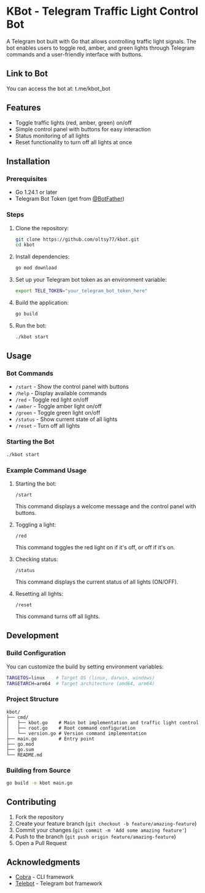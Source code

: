 # KBot - Telegram Traffic Light Control Bot

A Telegram bot built with Go that allows controlling traffic light signals. The bot enables users to toggle red, amber, and green lights through Telegram commands and a user-friendly interface with buttons.

## Link to Bot

You can access the bot at: t.me/kbot_bot

## Features

- Toggle traffic lights (red, amber, green) on/off
- Simple control panel with buttons for easy interaction
- Status monitoring of all lights
- Reset functionality to turn off all lights at once

## Installation

### Prerequisites

- Go 1.24.1 or later
- Telegram Bot Token (get from [@BotFather](https://t.me/BotFather))

### Steps

1. Clone the repository:
   ```bash
   git clone https://github.com/oltsy77/kbot.git
   cd kbot
   ```

2. Install dependencies:
   ```bash
   go mod download
   ```

3. Set up your Telegram bot token as an environment variable:
   ```bash
   export TELE_TOKEN="your_telegram_bot_token_here"
   ```

4. Build the application:
   ```bash
   go build
   ```

5. Run the bot:
   ```bash
   ./kbot start
   ```

## Usage

### Bot Commands

- `/start` - Show the control panel with buttons
- `/help` - Display available commands
- `/red` - Toggle red light on/off
- `/amber` - Toggle amber light on/off
- `/green` - Toggle green light on/off
- `/status` - Show current state of all lights
- `/reset` - Turn off all lights

### Starting the Bot

```bash
./kbot start
```

### Example Command Usage

1. Starting the bot:
   ```
   /start
   ```
   This command displays a welcome message and the control panel with buttons.

2. Toggling a light:
   ```
   /red
   ```
   This command toggles the red light on if it's off, or off if it's on.

3. Checking status:
   ```
   /status
   ```
   This command displays the current status of all lights (ON/OFF).

4. Resetting all lights:
   ```
   /reset
   ```
   This command turns off all lights.

## Development

### Build Configuration

You can customize the build by setting environment variables:

```bash
TARGETOS=linux    # Target OS (linux, darwin, windows)
TARGETARCH=arm64  # Target architecture (amd64, arm64)
```

### Project Structure

```
kbot/
├── cmd/
│   ├── kbot.go    # Main bot implementation and traffic light control
│   ├── root.go    # Root command configuration
│   └── version.go # Version command implementation
├── main.go        # Entry point
├── go.mod
├── go.sum
└── README.md
```

### Building from Source

```bash
go build -o kbot main.go
```

## Contributing

1. Fork the repository
2. Create your feature branch (`git checkout -b feature/amazing-feature`)
3. Commit your changes (`git commit -m 'Add some amazing feature'`)
4. Push to the branch (`git push origin feature/amazing-feature`)
5. Open a Pull Request

## Acknowledgments

- [Cobra](https://github.com/spf13/cobra) - CLI framework
- [Telebot](https://github.com/tucnak/telebot) - Telegram bot framework

